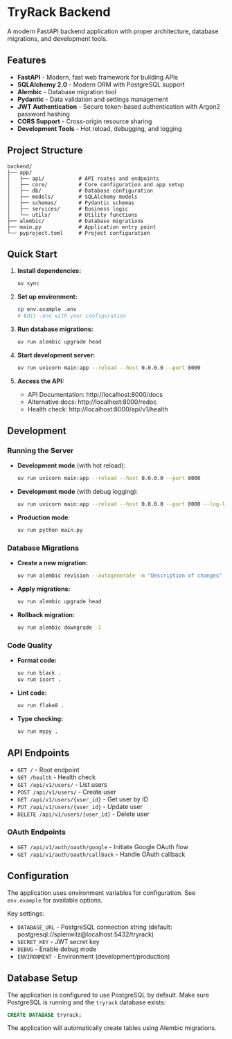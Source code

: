 # TryRack Backend

A modern FastAPI backend application with proper architecture, database migrations, and development tools.

## Features

- **FastAPI** - Modern, fast web framework for building APIs
- **SQLAlchemy 2.0** - Modern ORM with PostgreSQL support
- **Alembic** - Database migration tool
- **Pydantic** - Data validation and settings management
- **JWT Authentication** - Secure token-based authentication with Argon2 password hashing
- **CORS Support** - Cross-origin resource sharing
- **Development Tools** - Hot reload, debugging, and logging

## Project Structure

```
backend/
├── app/
│   ├── api/           # API routes and endpoints
│   ├── core/          # Core configuration and app setup
│   ├── db/            # Database configuration
│   ├── models/        # SQLAlchemy models
│   ├── schemas/       # Pydantic schemas
│   ├── services/      # Business logic
│   └── utils/         # Utility functions
├── alembic/           # Database migrations
├── main.py            # Application entry point
└── pyproject.toml     # Project configuration
```

## Quick Start

1. **Install dependencies:**
   ```bash
   uv sync
   ```

2. **Set up environment:**
   ```bash
   cp env.example .env
   # Edit .env with your configuration
   ```

3. **Run database migrations:**
   ```bash
   uv run alembic upgrade head
   ```

4. **Start development server:**
   ```bash
   uv run uvicorn main:app --reload --host 0.0.0.0 --port 8000
   ```

5. **Access the API:**
   - API Documentation: http://localhost:8000/docs
   - Alternative docs: http://localhost:8000/redoc
   - Health check: http://localhost:8000/api/v1/health

## Development

### Running the Server

- **Development mode** (with hot reload):
  ```bash
  uv run uvicorn main:app --reload --host 0.0.0.0 --port 8000
  ```

- **Development mode** (with debug logging):
  ```bash
  uv run uvicorn main:app --reload --host 0.0.0.0 --port 8000 --log-level debug
  ```

- **Production mode**:
  ```bash
  uv run python main.py
  ```

### Database Migrations

- **Create a new migration:**
  ```bash
  uv run alembic revision --autogenerate -m "Description of changes"
  ```

- **Apply migrations:**
  ```bash
  uv run alembic upgrade head
  ```

- **Rollback migration:**
  ```bash
  uv run alembic downgrade -1
  ```

### Code Quality

- **Format code:**
  ```bash
  uv run black .
  uv run isort .
  ```

- **Lint code:**
  ```bash
  uv run flake8 .
  ```

- **Type checking:**
  ```bash
  uv run mypy .
  ```

## API Endpoints

- `GET /` - Root endpoint
- `GET /health` - Health check
- `GET /api/v1/users/` - List users
- `POST /api/v1/users/` - Create user
- `GET /api/v1/users/{user_id}` - Get user by ID
- `PUT /api/v1/users/{user_id}` - Update user
- `DELETE /api/v1/users/{user_id}` - Delete user

### OAuth Endpoints

- `GET /api/v1/auth/oauth/google` - Initiate Google OAuth flow
- `GET /api/v1/auth/oauth/callback` - Handle OAuth callback

## Configuration

The application uses environment variables for configuration. See `env.example` for available options.

Key settings:
- `DATABASE_URL` - PostgreSQL connection string (default: postgresql://splenwilz@localhost:5432/tryrack)
- `SECRET_KEY` - JWT secret key
- `DEBUG` - Enable debug mode
- `ENVIRONMENT` - Environment (development/production)

## Database Setup

The application is configured to use PostgreSQL by default. Make sure PostgreSQL is running and the `tryrack` database exists:

```sql
CREATE DATABASE tryrack;
```

The application will automatically create tables using Alembic migrations.